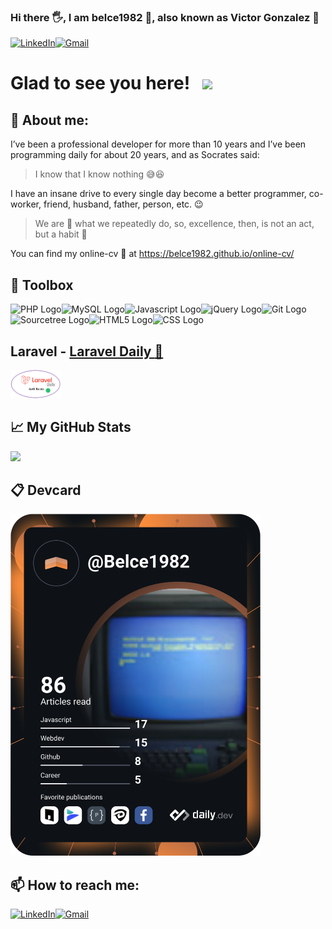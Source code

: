 ### Hi there 🖐️, I am belce1982 👹, also known as Victor Gonzalez :man:

<a href="https://www.linkedin.com/in/victorgonzaleztoledo/" target="_blank"><img alt="LinkedIn" src="https://img.shields.io/badge/Linkedin-blue?logo=linkedin&logoColor=white"></a><a href="mailto:victor.gonzalez.sw.developer@gmail.com" target="_blank"><img alt="Gmail" src="https://img.shields.io/badge/Gmail-D14836?logo=gmail&logoColor=white"></a>


# Glad to see you here! &nbsp; ![](https://visitor-badge.glitch.me/badge?page_id=belce1982.belce1982)


## 🤔 About me:

I’ve been a professional developer for more than 10 years and I’ve been programming daily for about 20 years, 
  and as Socrates said: 
> I know that I know nothing 😅😆 

I have an insane drive to every single day become a better programmer, co-worker, friend, husband, father, person, etc. 😉 

> We are 🐍 what we repeatedly do, so, excellence, then, is not an act, but a habit 🐲

You can find my online-cv 📃 at https://belce1982.github.io/online-cv/

## 🧰 Toolbox

<img src="https://cdn.worldvectorlogo.com/logos/php-1.svg" alt="PHP Logo" width="80" height="80"/><img src="https://cdn.worldvectorlogo.com/logos/mysql-2.svg" alt="MySQL Logo" width="80" height="80"/><img src="https://cdn.worldvectorlogo.com/logos/logo-javascript.svg" alt="Javascript Logo" width="80" height="80"/><img src="https://cdn.worldvectorlogo.com/logos/jquery-1.svg" alt="jQuery Logo"  style="background-color:white" width="80" height="80"/><img src="https://cdn.worldvectorlogo.com/logos/git.svg" alt="Git Logo" width="80" height="80"/><img src="https://cdn.worldvectorlogo.com/logos/sourcetree-1.svg" alt="Sourcetree Logo" width="80" height="80"/><img src="https://cdn.worldvectorlogo.com/logos/html5.svg" alt="HTML5 Logo" width="80" height="80"/><img src="https://cdn.worldvectorlogo.com/logos/css-3.svg" alt="CSS Logo" width="80" height="80"/>

## Laravel - <a href="https://laraveldaily.com/">Laravel Daily :calendar:</a>
<a href="https://github.com/LaravelDaily/Test-Laravel-Auth-Basics/pull/22"><img src="https://github.com/belce1982/belce1982/blob/main/badget_laravel_daily-removebg-preview.png" width="80" alt="LaravelDaily / Test-Laravel-Auth-Basics"/></a>

## &#x1f4c8; My GitHub Stats

<img height="180em" src="https://github-readme-stats.vercel.app/api?username=belce1982&show_icons=true&hide_border=true&&count_private=true&include_all_commits=true" />

## :clipboard: Devcard

<a href="https://app.daily.dev/Belce1982"><img src="https://github.com/belce1982/belce1982/blob/main/devcard.svg" width="400" alt="Víctor González Toledo's Dev Card"/></a>

## 📫 How to reach me:

<a href="https://www.linkedin.com/in/victorgonzaleztoledo/" target="_blank"><img alt="LinkedIn" src="https://img.shields.io/badge/Linkedin-blue?logo=linkedin&logoColor=white"></a><a href="mailto:victor.gonzalez.sw.developer@gmail.com" target="_blank"><img alt="Gmail" src="https://img.shields.io/badge/Gmail-D14836?logo=gmail&logoColor=white"></a>
